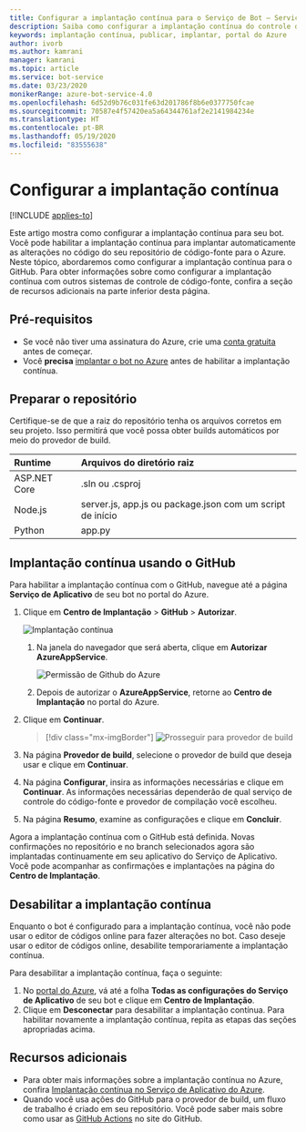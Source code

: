 ```yaml
---
title: Configurar a implantação contínua para o Serviço de Bot – Serviço de Bot
description: Saiba como configurar a implantação contínua do controle do código-fonte para um Serviço de Bot.
keywords: implantação contínua, publicar, implantar, portal do Azure
author: ivorb
ms.author: kamrani
manager: kamrani
ms.topic: article
ms.service: bot-service
ms.date: 03/23/2020
monikerRange: azure-bot-service-4.0
ms.openlocfilehash: 6d52d9b76c031fe63d201786f8b6e0377750fcae
ms.sourcegitcommit: 70587e4f57420ea5a64344761af2e2141984234e
ms.translationtype: HT
ms.contentlocale: pt-BR
ms.lasthandoff: 05/19/2020
ms.locfileid: "83555638"
---
```

# <a name="set-up-continuous-deployment"></a>Configurar a implantação contínua

[!INCLUDE [applies-to](./includes/applies-to.md)]

Este artigo mostra como configurar a implantação contínua para seu bot. Você pode habilitar a implantação contínua para implantar automaticamente as alterações no código do seu repositório de código-fonte para o Azure. Neste tópico, abordaremos como configurar a implantação contínua para o GitHub. Para obter informações sobre como configurar a implantação contínua com outros sistemas de controle de código-fonte, confira a seção de recursos adicionais na parte inferior desta página.

## <a name="prerequisites"></a>Pré-requisitos

- Se você não tiver uma assinatura do Azure, crie uma [conta gratuita](https://portal.azure.com) antes de começar.
- Você **precisa** [implantar o bot no Azure](bot-builder-deploy-az-cli.md) antes de habilitar a implantação contínua.

## <a name="prepare-your-repository"></a>Preparar o repositório

Certifique-se de que a raiz do repositório tenha os arquivos corretos em seu projeto. Isso permitirá que você possa obter builds automáticos por meio do provedor de build.

|Runtime | Arquivos do diretório raiz |
|:-------|:---------------------|
| ASP.NET Core | .sln ou .csproj |
| Node.js | server.js, app.js ou package.json com um script de início |
| Python | app.py |

## <a name="continuous-deployment-using-github"></a>Implantação contínua usando o GitHub

Para habilitar a implantação contínua com o GitHub, navegue até a página **Serviço de Aplicativo** de seu bot no portal do Azure.

1. Clique em **Centro de Implantação** > **GitHub** > **Autorizar**.

   ![Implantação contínua](~/media/azure-bot-build/azure-deployment.png)

   1. Na janela do navegador que será aberta, clique em **Autorizar AzureAppService**.

      ![Permissão de Github do Azure](~/media/azure-bot-build/azure-deployment-github.png)

   1. Depois de autorizar o **AzureAppService**, retorne ao **Centro de Implantação** no portal do Azure.

1. Clique em **Continuar**.

      > [!div class="mx-imgBorder"]
      > ![Prosseguir para provedor de build](~/media/azure-bot-build/azure-deployment-continue.png)

1. Na página **Provedor de build**, selecione o provedor de build que deseja usar e clique em **Continuar**.

1. Na página **Configurar**, insira as informações necessárias e clique em **Continuar**. As informações necessárias dependerão de qual serviço de controle do código-fonte e provedor de compilação você escolheu.

1. Na página **Resumo**, examine as configurações e clique em **Concluir**.

Agora a implantação contínua com o GitHub está definida. Novas confirmações no repositório e no branch selecionados agora são implantadas continuamente em seu aplicativo do Serviço de Aplicativo. Você pode acompanhar as confirmações e implantações na página do **Centro de Implantação**.

## <a name="disable-continuous-deployment"></a>Desabilitar a implantação contínua

Enquanto o bot é configurado para a implantação contínua, você não pode usar o editor de códigos online para fazer alterações no bot. Caso deseje usar o editor de códigos online, desabilite temporariamente a implantação contínua.

Para desabilitar a implantação contínua, faça o seguinte:

1. No [portal do Azure](https://portal.azure.com), vá até a folha **Todas as configurações do Serviço de Aplicativo** de seu bot e clique em **Centro de Implantação**.
1. Clique em **Desconectar** para desabilitar a implantação contínua. Para habilitar novamente a implantação contínua, repita as etapas das seções apropriadas acima.

## <a name="additional-resources"></a>Recursos adicionais

- Para obter mais informações sobre a implantação contínua no Azure, confira [Implantação contínua no Serviço de Aplicativo do Azure](https://docs.microsoft.com/azure/app-service/deploy-continuous-deployment).
- Quando você usa ações do GitHub para o provedor de build, um fluxo de trabalho é criado em seu repositório. Você pode saber mais sobre como usar as [GitHub Actions](https://help.github.com/en/actions) no site do GitHub.
